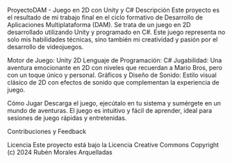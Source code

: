 ProyectoDAM - Juego en 2D con Unity y C#
Descripción
Este proyecto es el resultado de mi trabajo final en el ciclo formativo de Desarrollo de Aplicaciones Multiplataforma (DAM). Se trata de un juego en 2D desarrollado utilizando Unity y programado en C#. Este juego representa no solo mis habilidades técnicas, sino también mi creatividad y pasión por el desarrollo de videojuegos.

Motor de Juego: Unity 2D
Lenguaje de Programación: C#
Jugabilidad: Una aventura emocionante en 2D con niveles que recuerdan a Mario Bros, pero con un toque único y personal.
Gráficos y Diseño de Sonido: Estilo visual clásico de 2D con efectos de sonido que complementan la experiencia de juego.

Cómo Jugar
Descarga el juego, ejecútalo en tu sistema y sumérgete en un mundo de aventuras. El juego es intuitivo y fácil de aprender, ideal para sesiones de juego rápidas y entretenidas.

Contribuciones y Feedback


Licencia
Este proyecto está bajo la Licencia Creative Commons
Copyright (c) 2024 Rubén Morales Arquelladas

